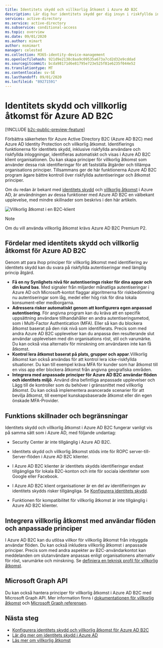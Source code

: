 ```yaml
---
title: Identitets skydd och villkorlig åtkomst i Azure AD B2C
description: Lär dig hur identitets skydd ger dig insyn i riskfyllda inloggningar och risk identifieringar. Ta reda på hur och villkorlig åtkomst gör att du kan genomdriva organisations principer baserat på risk händelser i Azure AD B2C klienter.
services: active-directory
ms.service: active-directory
ms.subservice: conditional-access
ms.topic: overview
ms.date: 09/01/2020
ms.author: mimart
author: msmimart
manager: celested
ms.collection: M365-identity-device-management
ms.openlocfilehash: 921d9e2138c8aa9c09535a673a7cd2d32e9cddad
ms.sourcegitcommit: bcda98171d6e81795e723e525f81e6235f044e52
ms.translationtype: MT
ms.contentlocale: sv-SE
ms.lasthandoff: 09/01/2020
ms.locfileid: "89271591"
---
```

# <a name="identity-protection-and-conditional-access-for-azure-ad-b2c"></a>Identitets skydd och villkorlig åtkomst för Azure AD B2C

[!INCLUDE [b2c-public-preview-feature](../../includes/active-directory-b2c-public-preview.md)]

Förbättra säkerheten för Azure Active Directory B2C (Azure AD B2C) med Azure AD Identity Protection och villkorlig åtkomst. Identifierings funktionerna för identitets skydd, inklusive riskfyllda användare och riskfyllda inloggningar, identifieras automatiskt och visas i Azure AD B2C klient organisationen. Du kan skapa principer för villkorlig åtkomst som använder dessa risk identifieringar för att fastställa åtgärder och tillämpa organisations principer. Tillsammans ger de här funktionerna Azure AD B2C program ägare bättre kontroll över riskfyllda autentiseringar och åtkomst principer.
  
Om du redan är bekant med [identitets skydd](../active-directory/identity-protection/overview-identity-protection.md) och [villkorlig åtkomst](../active-directory/conditional-access/overview.md) i Azure AD, är användningen av dessa funktioner med Azure AD B2C en välbekant upplevelse, med mindre skillnader som beskrivs i den här artikeln.

![Villkorlig åtkomst i en B2C-klient](media/conditional-access-identity-protection-overview/conditional-access-b2c.png)

> [!NOTE]
> Om du vill använda villkorlig åtkomst krävs Azure AD B2C Premium P2.

## <a name="benefits-of-identity-protection-and-conditional-access-for-azure-ad-b2c"></a>Fördelar med identitets skydd och villkorlig åtkomst för Azure AD B2C  

Genom att para ihop principer för villkorlig åtkomst med identifiering av identitets skydd kan du svara på riskfyllda autentiseringar med lämplig princip åtgärd.

- **Få en ny Synlighets nivå för autentiserings risker för dina appar och din kund bas**. Med signaler från miljarder månatliga autentiseringar i Azure AD och Microsoft-kontot flaggar algoritmerna för riskbedömning nu autentiseringar som låg, medel eller hög risk för dina lokala konsument-eller medborgarna.
- **Adressera risker automatiskt genom att konfigurera egen anpassad autentisering**. För angivna program kan du kräva att en specifik uppsättning användare tillhandahåller en andra autentiseringsmetod, som i Multi-Factor Authentication (MFA). Eller så kan du blockera åtkomst baserat på den risk nivå som identifierats. Precis som med andra Azure AD B2C upplevelser kan du anpassa den resulterande slut användar upplevelsen med din organisations röst, stil och varumärke. Du kan också visa alternativ för minskning om användaren inte kan få åtkomst.
- **Kontrol lera åtkomst baserat på plats, grupper och appar**.Villkorlig åtkomst kan också användas för att kontrol lera icke-riskfyllda situationer. Du kan till exempel kräva MFA för kunder som har åtkomst till en viss app eller blockera åtkomst från angivna geografiska områden.
- **Integrera med anpassade principer för Azure AD B2C användar flöden och identitets miljö**. Använd dina befintliga anpassade upplevelser och Lägg till de kontroller som du behöver i gränssnittet med villkorlig åtkomst. Du kan också implementera avancerade scenarier för att bevilja åtkomst, till exempel kunskapsbaserade åtkomst eller din egen önskade MFA-Provider.

## <a name="feature-differences-and-limitations"></a>Funktions skillnader och begränsningar

Identitets skydd och villkorlig åtkomst i Azure AD B2C fungerar vanligt vis på samma sätt som i Azure AD, med följande undantag:

- Security Center är inte tillgänglig i Azure AD B2C.

- Identitets skydd och villkorlig åtkomst stöds inte för ROPC server-till-Server-flöden i Azure AD B2C klienter.

- I Azure AD B2C klienter är identitets skydds identifieringar endast tillgängliga för lokala B2C-konton och inte för sociala identiteter som Google eller Facebook.

- I Azure AD B2C klient organisationer är en del av identifieringen av identitets skydds risker tillgängliga. Se [Konfigurera identitets skydd](conditional-access-identity-protection-setup.md#set-up-identity-protection).

- Funktionen för kompatibilitet för villkorlig åtkomst är inte tillgänglig i Azure AD B2C klienter.


## <a name="integrate-conditional-access-with-user-flows-and-custom-policies"></a>Integrera villkorlig åtkomst med användar flöden och anpassade principer

I Azure AD B2C kan du utlösa villkor för villkorlig åtkomst från inbyggda användar flöden. Du kan också inkludera villkorlig åtkomst i anpassade principer. Precis som med andra aspekter av B2C-användarkontot kan meddelanden om slutanvändare anpassas enligt organisationens alternativ för röst, varumärke och minskning. Se [definiera en teknisk profil för villkorlig åtkomst](conditional-access-technical-profile.md).

## <a name="microsoft-graph-api"></a>Microsoft Graph API

Du kan också hantera principer för villkorlig åtkomst i Azure AD B2C med Microsoft Graph API. Mer information finns i [dokumentationen för villkorlig åtkomst](../active-directory/conditional-access/overview.md) och [Microsoft Graph referensen](https://docs.microsoft.com/graph/api/resources/conditionalaccesspolicy?view=graph-rest-beta.md).

## <a name="next-steps"></a>Nästa steg

- [Konfigurera identitets skydd och villkorlig åtkomst för Azure AD B2C](conditional-access-identity-protection-setup.md)
- [Lär dig mer om identitets skydd i Azure AD](../active-directory/identity-protection/overview-identity-protection.md)
- [Läs mer om villkorlig åtkomst](../active-directory/conditional-access/overview.md)
